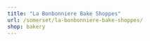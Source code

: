 ```yaml
---
title: "La Bonbonniere Bake Shoppes"
url: /somerset/la-bonbonniere-bake-shoppes/
shop: bakery
---
```

